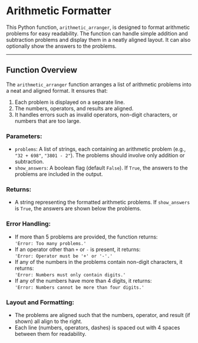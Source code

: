 # Arithmetic Formatter

This Python function, `arithmetic_arranger`, is designed to format arithmetic problems for easy readability. The function can handle simple addition and subtraction problems and display them in a neatly aligned layout. It can also optionally show the answers to the problems.

---

## Function Overview

The `arithmetic_arranger` function arranges a list of arithmetic problems into a neat and aligned format. It ensures that:
1. Each problem is displayed on a separate line.
2. The numbers, operators, and results are aligned.
3. It handles errors such as invalid operators, non-digit characters, or numbers that are too large.

### Parameters:
- `problems`: A list of strings, each containing an arithmetic problem (e.g., `"32 + 698"`, `"3801 - 2"`). The problems should involve only addition or subtraction.
- `show_answers`: A boolean flag (default `False`). If `True`, the answers to the problems are included in the output.

### Returns:
- A string representing the formatted arithmetic problems. If `show_answers` is `True`, the answers are shown below the problems.

### Error Handling:
- If more than 5 problems are provided, the function returns:  
  `'Error: Too many problems.'`
- If an operator other than `+` or `-` is present, it returns:  
  `'Error: Operator must be '+' or '-'.'`
- If any of the numbers in the problems contain non-digit characters, it returns:  
  `'Error: Numbers must only contain digits.'`
- If any of the numbers have more than 4 digits, it returns:  
  `'Error: Numbers cannot be more than four digits.'`

### Layout and Formatting:
- The problems are aligned such that the numbers, operator, and result (if shown) all align to the right.
- Each line (numbers, operators, dashes) is spaced out with 4 spaces between them for readability.
